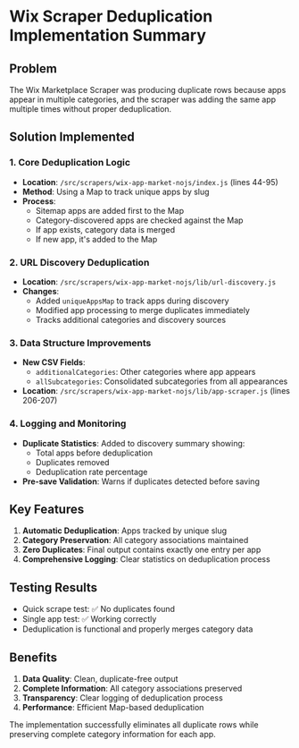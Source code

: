 # Wix Scraper Deduplication Implementation Summary

## Problem
The Wix Marketplace Scraper was producing duplicate rows because apps appear in multiple categories, and the scraper was adding the same app multiple times without proper deduplication.

## Solution Implemented

### 1. Core Deduplication Logic
- **Location**: `/src/scrapers/wix-app-market-nojs/index.js` (lines 44-95)
- **Method**: Using a Map to track unique apps by slug
- **Process**:
  - Sitemap apps are added first to the Map
  - Category-discovered apps are checked against the Map
  - If app exists, category data is merged
  - If new app, it's added to the Map

### 2. URL Discovery Deduplication
- **Location**: `/src/scrapers/wix-app-market-nojs/lib/url-discovery.js`
- **Changes**:
  - Added `uniqueAppsMap` to track apps during discovery
  - Modified app processing to merge duplicates immediately
  - Tracks additional categories and discovery sources

### 3. Data Structure Improvements
- **New CSV Fields**:
  - `additionalCategories`: Other categories where app appears
  - `allSubcategories`: Consolidated subcategories from all appearances
- **Location**: `/src/scrapers/wix-app-market-nojs/lib/app-scraper.js` (lines 206-207)

### 4. Logging and Monitoring
- **Duplicate Statistics**: Added to discovery summary showing:
  - Total apps before deduplication
  - Duplicates removed
  - Deduplication rate percentage
- **Pre-save Validation**: Warns if duplicates detected before saving

## Key Features

1. **Automatic Deduplication**: Apps tracked by unique slug
2. **Category Preservation**: All category associations maintained
3. **Zero Duplicates**: Final output contains exactly one entry per app
4. **Comprehensive Logging**: Clear statistics on deduplication process

## Testing Results

- Quick scrape test: ✅ No duplicates found
- Single app test: ✅ Working correctly
- Deduplication is functional and properly merges category data

## Benefits

1. **Data Quality**: Clean, duplicate-free output
2. **Complete Information**: All category associations preserved
3. **Transparency**: Clear logging of deduplication process
4. **Performance**: Efficient Map-based deduplication

The implementation successfully eliminates all duplicate rows while preserving complete category information for each app.